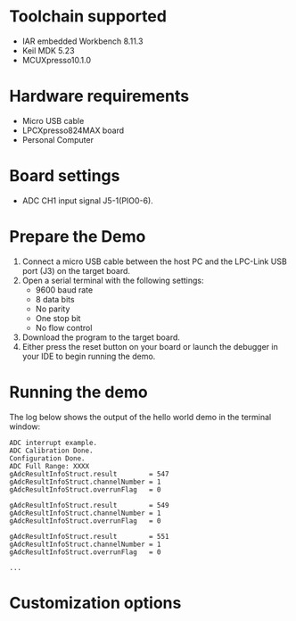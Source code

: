 Toolchain supported
===================
- IAR embedded Workbench 8.11.3
- Keil MDK 5.23
- MCUXpresso10.1.0

Hardware requirements
=====================
- Micro USB cable
- LPCXpresso824MAX board
- Personal Computer

Board settings
==============
- ADC CH1 input signal J5-1(PIO0-6).

Prepare the Demo
================
1.  Connect a micro USB cable between the host PC and the LPC-Link USB port (J3) on the target board.
2.  Open a serial terminal with the following settings:
    - 9600 baud rate
    - 8 data bits
    - No parity
    - One stop bit
    - No flow control
3.  Download the program to the target board.
4.  Either press the reset button on your board or launch the debugger in your IDE to begin running the demo.

Running the demo
================
The log below shows the output of the hello world demo in the terminal window:
~~~~~~~~~~~~~~~~~~~~~~~~~~~~~~~~~~~
ADC interrupt example.
ADC Calibration Done.
Configuration Done.
ADC Full Range: XXXX
gAdcResultInfoStruct.result        = 547
gAdcResultInfoStruct.channelNumber = 1
gAdcResultInfoStruct.overrunFlag   = 0

gAdcResultInfoStruct.result        = 549
gAdcResultInfoStruct.channelNumber = 1
gAdcResultInfoStruct.overrunFlag   = 0

gAdcResultInfoStruct.result        = 551
gAdcResultInfoStruct.channelNumber = 1
gAdcResultInfoStruct.overrunFlag   = 0

...
~~~~~~~~~~~~~~~~~~~~~~~~~~~~~~~~~~~
Customization options
=====================

